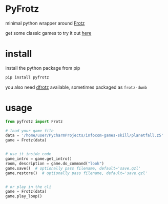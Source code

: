 # PyFrotz

minimal python wrapper around [Frotz](https://gitlab.com/DavidGriffith/frotz)

get some classic games to try it out [here](https://if.illuminion.de/infocom.html)


# install

install the python package from pip

```bash
pip install pyfrotz
```

you also need [dfrotz](https://gitlab.com/DavidGriffith/frotz.git) available, sometimes packaged as `frotz-dumb`

# usage

```python
from pyfrotz import Frotz

# load your game file
data = '/home/user/PycharmProjects/infocom-games-skill/planetfall.z5'
game = Frotz(data)


# use it inside code
game_intro = game.get_intro()
room, description = game.do_command("look")
game.save()  # optionally pass filename, default='save.qzl'
game.restore()  # optionally pass filename, default='save.qzl'


# or play in the cli
game = Frotz(data)
game.play_loop()
```
